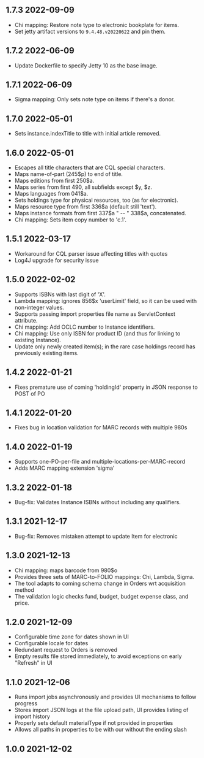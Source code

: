 ## 1.7.3 2022-09-09

* Chi mapping: Restore note type to electronic bookplate for items.
* Set jetty artifact versions to `9.4.48.v20220622` and pin them.

## 1.7.2 2022-06-09

* Update Dockerfile to specify Jetty 10 as the base image.

## 1.7.1 2022-06-09

* Sigma mapping: Only sets note type on items if there's a donor. 

## 1.7.0 2022-05-01

* Sets instance.indexTitle to title with initial article removed.

## 1.6.0 2022-05-01

* Escapes all title characters that are CQL special characters.
* Maps name-of-part (245$p) to end of title.
* Maps editions from first 250$a.
* Maps series from first 490, all subfields except $y, $z.
* Maps languages from 041$a.
* Sets holdings type for physical resources, too (as for electronic).
* Maps resource type from first 336$a (default still 'text').
* Maps instance formats from first 337$a " -- " 338$a, concatenated.
* Chi mapping: Sets item copy number to 'c.1'.

## 1.5.1 2022-03-17

* Workaround for CQL parser issue affecting titles with quotes  
* Log4J upgrade for security issue

## 1.5.0 2022-02-02

* Supports ISBNs with last digit of 'X'.
* Lambda mapping: ignores 856$x 'userLimit' field, so it can be used with non-integer values.
* Supports passing import properties file name as ServletContext attribute.
* Chi mapping: Add OCLC number to Instance identifiers.
* Chi mapping: Use only ISBN for product ID (and thus for linking to existing Instance).
* Update only newly created item(s); in the rare case holdings record has previously existing items.

## 1.4.2 2022-01-21

* Fixes premature use of coming 'holdingId' property in JSON response to POST of PO

## 1.4.1 2022-01-20

* Fixes bug in location validation for MARC records with multiple 980s

## 1.4.0 2022-01-19

* Supports one-PO-per-file and multiple-locations-per-MARC-record
* Adds MARC mapping extension 'sigma'

## 1.3.2 2022-01-18

* Bug-fix: Validates Instance ISBNs without including any qualifiers.

## 1.3.1 2021-12-17

* Bug-fix: Removes mistaken attempt to update Item for electronic

## 1.3.0 2021-12-13

* Chi mapping: maps barcode from 980$o
* Provides three sets of MARC-to-FOLIO mappings: Chi, Lambda, Sigma.
* The tool adapts to coming schema change in Orders wrt acquisition method
* The validation logic checks fund, budget, budget expense class, and price.

## 1.2.0 2021-12-09

* Configurable time zone for dates shown in UI
* Configurable locale for dates
* Redundant request to Orders is removed
* Empty results file stored immediately, to avoid exceptions on early "Refresh" in UI

## 1.1.0 2021-12-06

* Runs import jobs asynchronously and provides UI mechanisms to follow progress
* Stores import JSON logs at the file upload path, UI provides listing of import history
* Properly sets default materialType if not provided in properties
* Allows all paths in properties to be with our without the ending slash

## 1.0.0 2021-12-02
